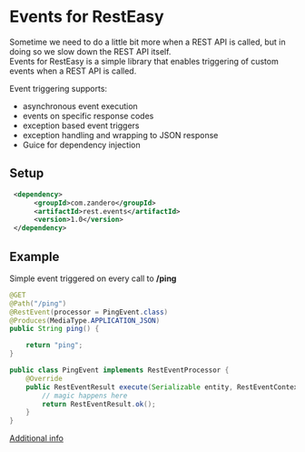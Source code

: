 # Events for RestEasy 
Sometime we need to do a little bit more when a REST API is called, but in doing so we slow down the REST API itself.  
Events for RestEasy is a simple library that enables triggering of custom events when a REST API is called.


Event triggering supports:
* asynchronous event execution
* events on specific response codes
* exception based event triggers 
* exception handling and wrapping to JSON response
* Guice for dependency injection

## Setup
```xml
 <dependency>      
      <groupId>com.zandero</groupId>      
      <artifactId>rest.events</artifactId>      
      <version>1.0</version>      
 </dependency>
 ```
 
## Example
Simple event triggered on every call to **/ping**
 
```java
@GET
@Path("/ping")
@RestEvent(processor = PingEvent.class)
@Produces(MediaType.APPLICATION_JSON)
public String ping() {

    return "ping";
}
```

```java
public class PingEvent implements RestEventProcessor {
    @Override
    public RestEventResult execute(Serializable entity, RestEventContext context) throws Exception {
        // magic happens here
        return RestEventResult.ok();
    }
}
```

[Additional info](https://github.com/zandero/rest/wiki/Home)
